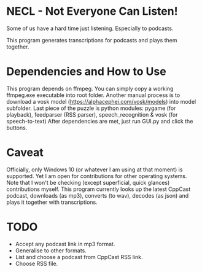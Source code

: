 # NECL - Not Everyone Can Listen!
 Some of us have a hard time just listening. Especially to podcasts.

 This program generates transcriptions for podcasts and plays them together.

# Dependencies and How to Use
 This program depends on ffmpeg. You can simply copy a working ffmpeg.exe executable into root folder.
 Another manual process is to download a vosk model (https://alphacephei.com/vosk/models) into model subfolder.
 Last piece of the puzzle is python modules: pygame (for playback), feedparser (RSS parser), speech_recognition & vosk (for speech-to-text)
 After dependencies are met, just run GUI.py and click the buttons.

# Caveat
 Officially, only Windows 10 (or whatever I am using at that moment) is supported. Yet I am open for contributions for other operating systems. Note that I won't be checking (except superficial, quick glances) contributions myself.
 This program currently looks up the latest CppCast podcast, downloads (as mp3), converts (to wav), decodes (as json) and plays it together with transcriptions.

# TODO
 * Accept any podcast link in mp3 format.
 * Generalise to other formats.
 * List and choose a podcast from CppCast RSS link.
 * Choose RSS file.
